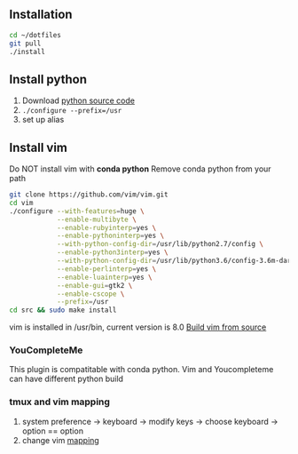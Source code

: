 ## Installation
```bash
cd ~/dotfiles
git pull
./install
```

## Install python
1. Download [python source code](https://www.python.org/downloads/)
2. `./configure --prefix=/usr`
3. set up alias

## Install vim
Do NOT install vim with **conda python**
Remove conda python from your path
```bash
git clone https://github.com/vim/vim.git
cd vim
./configure --with-features=huge \
            --enable-multibyte \
            --enable-rubyinterp=yes \
            --enable-pythoninterp=yes \
            --with-python-config-dir=/usr/lib/python2.7/config \
            --enable-python3interp=yes \
            --with-python-config-dir=/usr/lib/python3.6/config-3.6m-darwin \
            --enable-perlinterp=yes \
            --enable-luainterp=yes \
            --enable-gui=gtk2 \
            --enable-cscope \
            --prefix=/usr
cd src && sudo make install
```
vim is installed in /usr/bin, current version is 8.0
[Build vim from source](https://github.com/Valloric/YouCompleteMe/wiki/Building-Vim-from-source)

### YouCompleteMe
This plugin is compatitable with conda python. Vim and Youcompleteme can have different python build

### tmux and vim mapping
1. system preference -> keyboard -> modify keys -> choose keyboard -> option == option
2. change vim [mapping](http://stackoverflow.com/questions/7501092/can-i-map-alt-key-in-vim)
